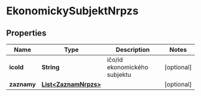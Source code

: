 

# EkonomickySubjektNrpzs


## Properties

| Name | Type | Description | Notes |
|------------ | ------------- | ------------- | -------------|
|**icoId** | **String** | ičo/id ekonomického subjektu  |  [optional] |
|**zaznamy** | [**List&lt;ZaznamNrpzs&gt;**](ZaznamNrpzs.md) |  |  [optional] |



